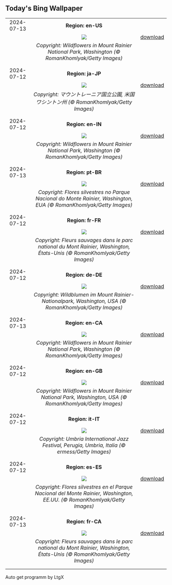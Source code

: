 ## Today's Bing Wallpaper
|      |      |      |
| :----: | :----: | :----: |
|2024-07-13|**Region: en-US**||
||![](https://www.bing.com/th?id=OHR.RainierWildflowers_EN-US8010104719_UHD.jpg&pid=hp&w=1152&h=648&rs=1&c=4)| [download](https://www.bing.com/th?id=OHR.RainierWildflowers_EN-US8010104719_UHD.jpg)|
||*Copyright: Wildflowers in Mount Rainier National Park, Washington (© RomanKhomlyak/Getty Images)*
||
|||
|2024-07-12|**Region: ja-JP**||
||![](https://www.bing.com/th?id=OHR.RainierWildflowers_JA-JP5257571908_UHD.jpg&pid=hp&w=1152&h=648&rs=1&c=4)| [download](https://www.bing.com/th?id=OHR.RainierWildflowers_JA-JP5257571908_UHD.jpg)|
||*Copyright: マウントレーニア国立公園, 米国 ワシントン州 (© RomanKhomlyak/Getty Images)*
||
|||
|2024-07-12|**Region: en-IN**||
||![](https://www.bing.com/th?id=OHR.RainierWildflowers_EN-IN6153414101_UHD.jpg&pid=hp&w=1152&h=648&rs=1&c=4)| [download](https://www.bing.com/th?id=OHR.RainierWildflowers_EN-IN6153414101_UHD.jpg)|
||*Copyright: Wildflowers in Mount Rainier National Park, Washington (© RomanKhomlyak/Getty Images)*
||
|||
|2024-07-13|**Region: pt-BR**||
||![](https://www.bing.com/th?id=OHR.RainierWildflowers_PT-BR9770254578_UHD.jpg&pid=hp&w=1152&h=648&rs=1&c=4)| [download](https://www.bing.com/th?id=OHR.RainierWildflowers_PT-BR9770254578_UHD.jpg)|
||*Copyright: Flores silvestres no Parque Nacional do Monte Rainier, Washington, EUA (© RomanKhomlyak/Getty Images)*
||
|||
|2024-07-12|**Region: fr-FR**||
||![](https://www.bing.com/th?id=OHR.RainierWildflowers_FR-FR1422439917_UHD.jpg&pid=hp&w=1152&h=648&rs=1&c=4)| [download](https://www.bing.com/th?id=OHR.RainierWildflowers_FR-FR1422439917_UHD.jpg)|
||*Copyright: Fleurs sauvages dans le parc national du Mont Rainier, Washington, États-Unis (© RomanKhomlyak/Getty Images)*
||
|||
|2024-07-12|**Region: de-DE**||
||![](https://www.bing.com/th?id=OHR.RainierWildflowers_DE-DE3042432788_UHD.jpg&pid=hp&w=1152&h=648&rs=1&c=4)| [download](https://www.bing.com/th?id=OHR.RainierWildflowers_DE-DE3042432788_UHD.jpg)|
||*Copyright: Wildblumen im Mount Rainier-Nationalpark, Washington, USA (© RomanKhomlyak/Getty Images)*
||
|||
|2024-07-13|**Region: en-CA**||
||![](https://www.bing.com/th?id=OHR.RainierWildflowers_EN-CA0241221642_UHD.jpg&pid=hp&w=1152&h=648&rs=1&c=4)| [download](https://www.bing.com/th?id=OHR.RainierWildflowers_EN-CA0241221642_UHD.jpg)|
||*Copyright: Wildflowers in Mount Rainier National Park, Washington (© RomanKhomlyak/Getty Images)*
||
|||
|2024-07-12|**Region: en-GB**||
||![](https://www.bing.com/th?id=OHR.RainierWildflowers_EN-GB3567513605_UHD.jpg&pid=hp&w=1152&h=648&rs=1&c=4)| [download](https://www.bing.com/th?id=OHR.RainierWildflowers_EN-GB3567513605_UHD.jpg)|
||*Copyright: Wildflowers in Mount Rainier National Park, Washington, USA (© RomanKhomlyak/Getty Images)*
||
|||
|2024-07-12|**Region: it-IT**||
||![](https://www.bing.com/th?id=OHR.UmbriaInternationalJazz_IT-IT2914317092_UHD.jpg&pid=hp&w=1152&h=648&rs=1&c=4)| [download](https://www.bing.com/th?id=OHR.UmbriaInternationalJazz_IT-IT2914317092_UHD.jpg)|
||*Copyright: Umbria International Jazz Festival, Perugia, Umbria, Italia (© ermess/Getty Images)*
||
|||
|2024-07-12|**Region: es-ES**||
||![](https://www.bing.com/th?id=OHR.RainierWildflowers_ES-ES3642335933_UHD.jpg&pid=hp&w=1152&h=648&rs=1&c=4)| [download](https://www.bing.com/th?id=OHR.RainierWildflowers_ES-ES3642335933_UHD.jpg)|
||*Copyright: Flores silvestres en el Parque Nacional del Monte Rainier, Washington, EE.UU. (© RomanKhomlyak/Getty Images)*
||
|||
|2024-07-13|**Region: fr-CA**||
||![](https://www.bing.com/th?id=OHR.RainierWildflowers_FR-CA8731017819_UHD.jpg&pid=hp&w=1152&h=648&rs=1&c=4)| [download](https://www.bing.com/th?id=OHR.RainierWildflowers_FR-CA8731017819_UHD.jpg)|
||*Copyright: Fleurs sauvages dans le parc national du Mont Rainier, Washington, États-Unis (© RomanKhomlyak/Getty Images)*
||
|||

Auto get programm by LtgX
